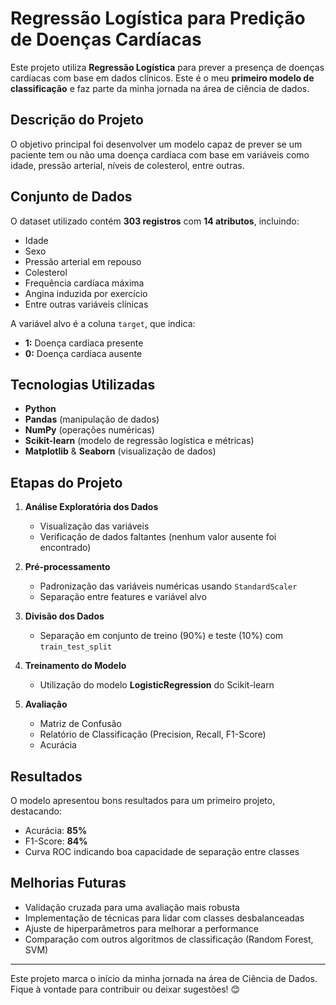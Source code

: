 # Regressão Logística para Predição de Doenças Cardíacas

Este projeto utiliza **Regressão Logística** para prever a presença de doenças cardíacas com base em dados clínicos. Este é o meu **primeiro modelo de classificação** e faz parte da minha jornada na área de ciência de dados.

## Descrição do Projeto

O objetivo principal foi desenvolver um modelo capaz de prever se um paciente tem ou não uma doença cardíaca com base em variáveis como idade, pressão arterial, níveis de colesterol, entre outras.

## Conjunto de Dados
O dataset utilizado contém **303 registros** com **14 atributos**, incluindo:
- Idade
- Sexo
- Pressão arterial em repouso
- Colesterol
- Frequência cardíaca máxima
- Angina induzida por exercício
- Entre outras variáveis clínicas

A variável alvo é a coluna `target`, que indica:
- **1:** Doença cardíaca presente
- **0:** Doença cardíaca ausente

## Tecnologias Utilizadas
- **Python**
- **Pandas** (manipulação de dados)
- **NumPy** (operações numéricas)
- **Scikit-learn** (modelo de regressão logística e métricas)
- **Matplotlib** & **Seaborn** (visualização de dados)

## Etapas do Projeto
1. **Análise Exploratória dos Dados**
   - Visualização das variáveis
   - Verificação de dados faltantes (nenhum valor ausente foi encontrado)
  
2. **Pré-processamento**
   - Padronização das variáveis numéricas usando `StandardScaler`
   - Separação entre features e variável alvo

3. **Divisão dos Dados**
   - Separação em conjunto de treino (90%) e teste (10%) com `train_test_split`
  
4. **Treinamento do Modelo**
   - Utilização do modelo **LogisticRegression** do Scikit-learn

5. **Avaliação**
   - Matriz de Confusão
   - Relatório de Classificação (Precision, Recall, F1-Score)
   - Acurácia

## Resultados
O modelo apresentou bons resultados para um primeiro projeto, destacando:
- Acurácia: **85%**
- F1-Score: **84%**
- Curva ROC indicando boa capacidade de separação entre classes

## Melhorias Futuras
- Validação cruzada para uma avaliação mais robusta
- Implementação de técnicas para lidar com classes desbalanceadas
- Ajuste de hiperparâmetros para melhorar a performance
- Comparação com outros algoritmos de classificação (Random Forest, SVM)

---

Este projeto marca o início da minha jornada na área de Ciência de Dados. Fique à vontade para contribuir ou deixar sugestões! 😊
